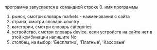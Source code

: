 программа запускается в командной строке
0. имя программы
1. рынок, смотри словарь markets - наименования с сайта
2. страна, смотри словарь country
3. категории, смотри словарь categories
4. устройство, смотри словарь device. если устройств на сайте нет в этой комбинации напишите No 
5. столбец, на выбор: 'Бесплатно', 'Платные', 'Кассовые'
